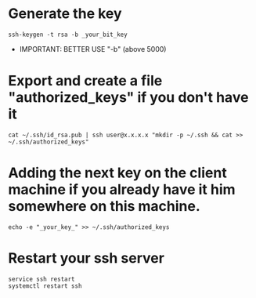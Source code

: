 # Generate the key

```
ssh-keygen -t rsa -b _your_bit_key
```
- IMPORTANT: BETTER USE "-b" (above 5000) 

# Export and create a file "authorized_keys" if you don't have it

```
cat ~/.ssh/id_rsa.pub | ssh user@x.x.x.x "mkdir -p ~/.ssh && cat >>  ~/.ssh/authorized_keys"
```
# Adding the next key on the client machine if you already have it him somewhere on this machine.

```
echo -e "_your_key_" >> ~/.ssh/authorized_keys
```

# Restart your ssh server

```
service ssh restart
systemctl restart ssh
```


